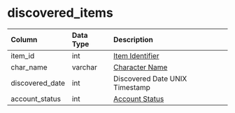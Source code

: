 # discovered\_items

| Column | Data Type | Description |
| :--- | :--- | :--- |
| item\_id | int | [Item Identifier](../../../schema/categories/admin/items.md) |
| char\_name | varchar | [Character Name](../../../schema/categories/admin/character_data.md) |
| discovered\_date | int | Discovered Date UNIX Timestamp |
| account\_status | int | [Account Status](../../../../categories/player/status-levels) |

